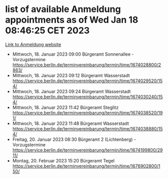 # list of available Anmeldung appointments as of Wed Jan 18 08:46:25 CET 2023
[Link to Anmeldung website](https://service.berlin.de/terminvereinbarung/termin/tag.php?termin=0&anliegen[]=120686&dienstleisterlist=122210,122217,327316,122219,327312,122227,327314,122231,327346,122243,327348,122252,329742,122260,329745,122262,329748,122254,329751,122271,327278,122273,327274,122277,327276,330436,122280,327294,122282,327290,122284,327292,327539,122291,327270,122285,327266,122286,327264,122296,327268,150230,329760,122301,327282,122297,327286,122294,327284,122312,329763,122314,329775,122304,327330,122311,327334,122309,327332,122281,327352,122279,329772,122276,327324,122274,327326,122267,329766,122246,327318,122251,327320,122257,327322,122208,327298,122226,327300,121362,121364&herkunft=http%3A%2F%2Fservice.berlin.de%2Fdienstleistung%2F120686%2F)
- Mittwoch, 18. Januar 2023 09:00 Bürgeramt Sonnenallee - Vorzugstermine https://service.berlin.de/terminvereinbarung/termin/time/1674028800/2863/
- Mittwoch, 18. Januar 2023 09:12 Bürgeramt Wasserstadt https://service.berlin.de/terminvereinbarung/termin/time/1674029520/154/
- Mittwoch, 18. Januar 2023 09:24 Bürgeramt Wasserstadt https://service.berlin.de/terminvereinbarung/termin/time/1674030240/154/
- Mittwoch, 18. Januar 2023 11:42 Bürgeramt Steglitz https://service.berlin.de/terminvereinbarung/termin/time/1674038520/191/
- Mittwoch, 18. Januar 2023 11:48 Bürgeramt Wasserstadt https://service.berlin.de/terminvereinbarung/termin/time/1674038880/154/
- Freitag, 20. Januar 2023 08:30 Bürgeramt 2 (Lichtenberg) - Vorzugstermine https://service.berlin.de/terminvereinbarung/termin/time/1674199800/2911/
- Montag, 20. Februar 2023 15:20 Bürgeramt Tegel https://service.berlin.de/terminvereinbarung/termin/time/1676902800/150/
